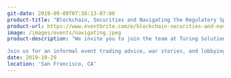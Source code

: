 ```yaml
---
git-date: 2019-09-09T07:38:13-07:00
product-title: "Blockchain, Securities and Navigating the Regulatory Space"
product-url: https://www.eventbrite.com/e/blockchain-securities-and-navigating-the-regulatory-space-tickets-77341096301
image: /images/events/navigating.jpeg
product-description: "We invite you to join the team at Turing Solutions for a breakfast on the future of decentralized financial products. With the pace of change in technology as well as international politics banking compliance has been anything but boring for anyone in blockchain.

Join us for an informal event trading advice, war stories, and lobbying tips; DeFi v Defy"  
date: 2019-10-29
location: 'San Francisco, CA'
---
```

